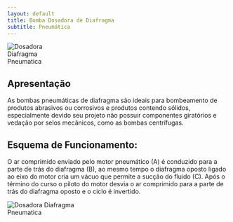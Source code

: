 ```yaml
---
layout: default
title: Bomba Dosadora de Diafragma 
subtitle: Pneumática
---
```


<img class="img-responsive pull-right" style="max-width: 25%;" src="../../website/images/Dosadora Diafragma Pneumatica 2.jpg" alt="Dosadora Diafragma Pneumatica">

## Apresentação

As bombas pneumáticas de diafragma são ideais para bombeamento de produtos abrasivos ou corrosivos e produtos contendo sólidos, especialmente devido seu projeto não possuir componentes giratórios e vedação por selos mecânicos, como as bombas centrífugas.

## Esquema de Funcionamento:

O ar comprimido enviado pelo motor pneumático (A) é conduzido para a parte de trás do diafragma (B), ao mesmo tempo o diafragma oposto ligado ao eixo do motor cria um vácuo que permite a sucção do fluido (C). Após o término do curso o piloto do motor desvia o ar comprimido para a parte de trás do diafragma oposto e o ciclo é invertido.


<img class="img-responsive pull-left" style="max-width: 35%;" src="../../website/images/Dosadora diafragma pneumatica 1.png" alt="Dosadora Diafragma Pneumatica">


  
